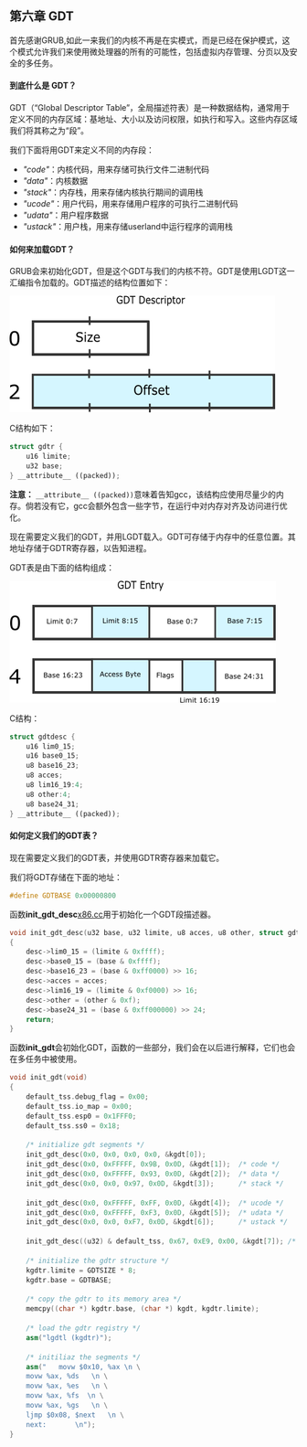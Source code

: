 ## 第六章 GDT

首先感谢GRUB,如此一来我们的内核不再是在实模式，而是已经在保护模式，这个模式允许我们来使用微处理器的所有的可能性，包括虚拟内存管理、分页以及安全的多任务。

#### 到底什么是 GDT？

GDT（“Global Descriptor Table”，全局描述符表）是一种数据结构，通常用于定义不同的内存区域：基地址、大小以及访问权限，如执行和写入。这些内存区域我们将其称之为“段”。

我们下面将用GDT来定义不同的内存段：

* *"code"*：内核代码，用来存储可执行文件二进制代码
* *"data"*：内核数据
* *"stack"*：内存栈，用来存储内核执行期间的调用栈
* *"ucode"*：用户代码，用来存储用户程序的可执行二进制代码
* *"udata"*：用户程序数据
* *"ustack"*：用户栈，用来存储userland中运行程序的调用栈

#### 如何来加载GDT？

GRUB会来初始化GDT，但是这个GDT与我们的内核不符。GDT是使用LGDT这一汇编指令加载的。GDT描述的结构位置如下：

![GDTR](https://github.com/SamyPesse/How-to-Make-a-Computer-Operating-System/raw/master/Chapter-6/gdtr.png)

C结构如下：

```cpp
struct gdtr {
    u16 limite;
    u32 base;
} __attribute__ ((packed));
```

**注意：** ```__attribute__ ((packed))```意味着告知gcc，该结构应使用尽量少的内存。倘若没有它，gcc会额外包含一些字节，在运行中对内存对齐及访问进行优化。

现在需要定义我们的GDT，并用LGDT载入。GDT可存储于内存中的任意位置。其地址存储于GDTR寄存器，以告知进程。

GDT表是由下面的结构组成：

![GDTR](https://github.com/SamyPesse/How-to-Make-a-Computer-Operating-System/raw/master/Chapter-6/gdtentry.png)

C结构：

```cpp
struct gdtdesc {
    u16 lim0_15;
    u16 base0_15;
    u8 base16_23;
    u8 acces;
    u8 lim16_19:4;
    u8 other:4;
    u8 base24_31;
} __attribute__ ((packed));
```

#### 如何定义我们的GDT表？
现在需要定义我们的GDT表，并使用GDTR寄存器来加载它。

我们将GDT存储在下面的地址：

```cpp
#define GDTBASE 0x00000800
```

函数**init_gdt_desc**[x86.cc](https://github.com/SamyPesse/How-to-Make-a-Computer-Operating-System/blob/master/src/kernel/arch/x86/x86.cc)用于初始化一个GDT段描述器。


```cpp
void init_gdt_desc(u32 base, u32 limite, u8 acces, u8 other, struct gdtdesc *desc)
{
    desc->lim0_15 = (limite & 0xffff);
    desc->base0_15 = (base & 0xffff);
    desc->base16_23 = (base & 0xff0000) >> 16;
    desc->acces = acces;
    desc->lim16_19 = (limite & 0xf0000) >> 16;
    desc->other = (other & 0xf);
    desc->base24_31 = (base & 0xff000000) >> 24;
    return;
}
```

函数**init_gdt**会初始化GDT，函数的一些部分，我们会在以后进行解释，它们也会在多任务中被使用。

```cpp
void init_gdt(void)
{
    default_tss.debug_flag = 0x00;
    default_tss.io_map = 0x00;
    default_tss.esp0 = 0x1FFF0;
    default_tss.ss0 = 0x18;

    /* initialize gdt segments */
    init_gdt_desc(0x0, 0x0, 0x0, 0x0, &kgdt[0]);
    init_gdt_desc(0x0, 0xFFFFF, 0x9B, 0x0D, &kgdt[1]);  /* code */
    init_gdt_desc(0x0, 0xFFFFF, 0x93, 0x0D, &kgdt[2]);  /* data */
    init_gdt_desc(0x0, 0x0, 0x97, 0x0D, &kgdt[3]);      /* stack */

    init_gdt_desc(0x0, 0xFFFFF, 0xFF, 0x0D, &kgdt[4]);  /* ucode */
    init_gdt_desc(0x0, 0xFFFFF, 0xF3, 0x0D, &kgdt[5]);  /* udata */
    init_gdt_desc(0x0, 0x0, 0xF7, 0x0D, &kgdt[6]);      /* ustack */

    init_gdt_desc((u32) & default_tss, 0x67, 0xE9, 0x00, &kgdt[7]); /* descripteur de tss */

    /* initialize the gdtr structure */
    kgdtr.limite = GDTSIZE * 8;
    kgdtr.base = GDTBASE;

    /* copy the gdtr to its memory area */
    memcpy((char *) kgdtr.base, (char *) kgdt, kgdtr.limite);

    /* load the gdtr registry */
    asm("lgdtl (kgdtr)");

    /* initiliaz the segments */
    asm("   movw $0x10, %ax \n \
    movw %ax, %ds   \n \
    movw %ax, %es   \n \
    movw %ax, %fs  \n \
    movw %ax, %gs   \n \
    ljmp $0x08, $next   \n \
    next:       \n");
}
```
